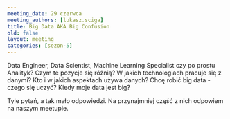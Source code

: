 ```yaml
---
meeting_date: 29 czerwca
meeting_authors: [lukasz.sciga]
title: Big Data AKA Big Confusion
old: false
layout: meeting
categories: [sezon-5]
---
```


Data Engineer, Data Scientist, Machine Learning Specialist czy po prostu Analityk? Czym te pozycje się różnią? W jakich technologiach pracuje się z danymi? 
Kto i w jakich aspektach używa danych? Chcę robić big data - czego się uczyć? Kiedy moje data jest big? 

Tyle pytań, a tak mało odpowiedzi. Na przynajmniej część z nich odpowiem na naszym meetupie.